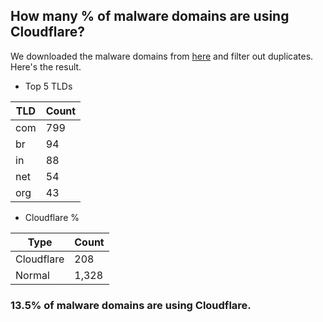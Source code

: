 ## How many % of malware domains are using Cloudflare?


We downloaded the malware domains from [here](https://urlhaus.abuse.ch) and filter out duplicates.
Here's the result.


[//]: # (start replacement)


- Top 5 TLDs

| TLD | Count |
| --- | --- |
| com | 799 |
| br | 94 |
| in | 88 |
| net | 54 |
| org | 43 |


- Cloudflare %

| Type | Count |
| --- | --- |
| Cloudflare | 208 |
| Normal | 1,328 |


### 13.5% of malware domains are using Cloudflare.